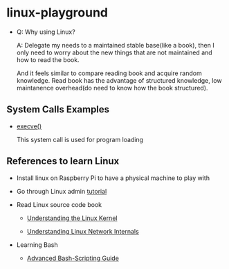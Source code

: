 # linux-playground


- Q: Why using Linux?

  A: Delegate my needs to a maintained stable base(like a book), then I only need to worry about the new things that are not maintained and how to read the book.
    
   And it feels similar to compare reading book and acquire random knowledge. Read book has the advantage of structured knowledge, low maintanence overhead(do need to know how the book structured).

## System Calls Examples

- [execve()](./systemcalls/execve/main.c)

  This system call is used for program loading

## References to learn Linux 

- Install linux on Raspberry Pi to have a physical machine to play with

- Go through Linux admin [tutorial](https://www.tutorialspoint.com/linux_admin/index.htm)

- Read Linux source code book

    - [Understanding the Linux Kernel](https://book.douban.com/subject/1776614/)

    - [Understanding Linux Network Internals](https://book.douban.com/subject/1475839/)

- Learning Bash

    - [Advanced Bash-Scripting Guide](https://tldp.org/LDP/abs/html/)
